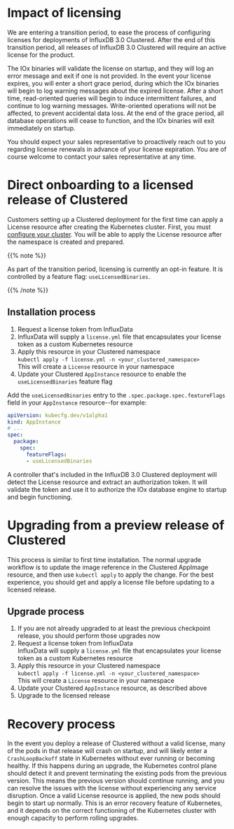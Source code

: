 # Impact of licensing

We are entering a transition period, to ease the process of configuring licenses
for deployments of InfluxDB 3.0 Clustered. After the end of this transition
period, all releases of InfluxDB 3.0 Clustered will require an active license
for the product.

The IOx binaries will validate the license on startup, and they will log an
error message and exit if one is not provided. In the event your license
expires, you will enter a short grace period, during which the IOx binaries will
begin to log warning messages about the expired license. After a short time,
read-oriented queries will begin to induce intermittent failures, and continue
to log warning messages. Write-oriented operations will not be affected, to
prevent accidental data loss. At the end of the grace period, all database
operations will cease to function, and the IOx binaries will exit immediately on
startup.

You should expect your sales representative to proactively reach out to you
regarding license renewals in advance of your license expiration. You are of
course welcome to contact your sales representative at any time.

# Direct onboarding to a licensed release of Clustered

Customers setting up a Clustered deployment for the first time can apply a
License resource after creating the Kubernetes cluster. First, you must
[configure your cluster][setup-guide]. You will be able to apply the License
resource after the namespace is created and prepared.

{{% note %}}

As part of the transition period, licensing is currently an opt-in feature. It
is controlled by a feature flag: `useLicensedBinaries`.

{{% /note %}}

## Installation process

1. Request a license token from InfluxData
2. InfluxData will supply a `license.yml` file that encapsulates your license
   token as a custom Kubernetes resource
3. Apply this resource in your Clustered namespace\
   `kubectl apply -f license.yml -n <your_clustered_namespace>`\
   This will create a `License` resource in your namespace
4. Update your Clustered `AppInstance` resource to enable the
   `useLicensedBinaries` feature flag

Add the `useLicensedBinaries` entry to the `.spec.package.spec.featureFlags`
field in your `AppInstance` resource--for example:

```yml
apiVersion: kubecfg.dev/v1alpha1
kind: AppInstance
# ...
spec:
  package:
    spec:
      featureFlags:
      - useLicensedBinaries
```

A controller that's included in the InfluxDB 3.0 Clustered deployment will
detect the License resource and extract an authorization token. It will validate
the token and use it to authorize the IOx database engine to startup and begin
functioning.

# Upgrading from a preview release of Clustered

This process is similar to first time installation. The normal upgrade workflow
is to update the image reference in the Clustered AppImage resource, and then
use `kubectl apply` to apply the change. For the best experience, you should get
and apply a license file before updating to a licensed release.

## Upgrade process

1. If you are not already upgraded to at least the previous checkpoint release,
   you should perform those upgrades now
2. Request a license token from InfluxData\
   InfluxData will supply a `license.yml` file that encapsulates your license
   token as a custom Kubernetes resource
3. Apply this resource in your Clustered namespace\
   `kubectl apply -f license.yml -n <your_clustered_namespace>`\
   This will create a `License` resource in your namespace
4. Update your Clustered `AppInstance` resource, as described above
5. Upgrade to the licensed release

# Recovery process

In the event you deploy a release of Clustered without a valid license, many of
the pods in that release will crash on startup, and will likely enter a
`CrashLoopBackoff` state in Kubernetes without ever running or becoming healthy.
If this happens during an upgrade, the Kubernetes control plane should detect it
and prevent terminating the existing pods from the previous version. This means
the previous version should continue running, and you can resolve the issues
with the license without experiencing any service disruption. Once a valid
License resource is applied, the new pods should begin to start up normally.
This is an error recovery feature of Kubernetes, and it depends on the correct
functioning of the Kubernetes cluster with enough capacity to perform rolling
upgrades.

[setup-guide]: https://docs.influxdata.com/influxdb/clustered/install/configure-cluster/
[deployment-guide]: https://docs.influxdata.com/influxdb/clustered/install/deploy/
